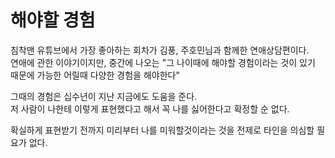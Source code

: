 # 해야할 경험

침착맨 유튜브에서 가장 좋아하는 회차가 김풍, 주호민님과 함께한 연애상담편이다.  
연애에 관한 이야기이지만, 중간에 나오는 "그 나이때에 해야할 경험이라는 것이 있기 때문에 가능한 어릴때 다양한 경험을 해야한다" 

[](https://youtu.be/NLylbGMhiDw?t=694)


그때의 경험은 십수년이 지난 지금에도 도움을 준다.  
저 사람이 나한테 이렇게 표현했다고 해서 꼭 나를 싫어한다고 확정할 순 없다.  

확실하게 표현받기 전까지 미리부터 나를 미워할것이라는 것을 전제로 타인을 의심할 필요가 없다.
